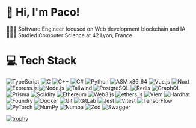 # 👋 Hi, I'm Paco!

👩🏻‍💻 Software Engineer focused on Web development blockchain and IA
👩🏻‍🎓 Studied Computer Science at 42 Lyon, France<br/>

# 💻 Tech Stack
<!-- Badges from https://github.com/Ileriayo/markdown-badges -->
![TypeScript](https://img.shields.io/badge/TypeScript-%23007ACC.svg?style=for-the-badge&logo=typescript&logoColor=white)
![C](https://img.shields.io/badge/C-%2300599C.svg?style=for-the-badge&logo=c&logoColor=white)
![C++](https://img.shields.io/badge/C++-%2300599C.svg?style=for-the-badge&logo=c%2B%2B&logoColor=white)
![C#](https://img.shields.io/badge/C%23-239120.svg?style=for-the-badge&logo=c-sharp&logoColor=white)
![Python](https://img.shields.io/badge/Python-3670A0?style=for-the-badge&logo=python&logoColor=ffdd54)
![ASM x86_64](https://img.shields.io/badge/ASM%20x86__64-000000.svg?style=for-the-badge)
![Vue.js](https://img.shields.io/badge/Vue.js-4FC08D.svg?style=for-the-badge&logo=vue.js&logoColor=white)
![Nuxt](https://img.shields.io/badge/Nuxt-00DC82.svg?style=for-the-badge&logo=nuxt.js&logoColor=white)
![Express.js](https://img.shields.io/badge/Express.js-404D59.svg?style=for-the-badge)
![Node.js](https://img.shields.io/badge/Node.js-339933.svg?style=for-the-badge&logo=node.js&logoColor=white)
![Tailwind](https://img.shields.io/badge/Tailwind-%2338B2AC.svg?style=for-the-badge&logo=tailwind-css&logoColor=white)
![PostgreSQL](https://img.shields.io/badge/PostgreSQL-336791.svg?style=for-the-badge&logo=postgresql&logoColor=white)
![Redis](https://img.shields.io/badge/Redis-%23DC382D.svg?style=for-the-badge&logo=redis&logoColor=white)
![GraphQL](https://img.shields.io/badge/GraphQL-E10098.svg?style=for-the-badge&logo=graphql&logoColor=white)
![Prisma](https://img.shields.io/badge/Prisma-%2300ED64.svg?style=for-the-badge&logo=prisma&logoColor=white)
![Solidity](https://img.shields.io/badge/Solidity-363636.svg?style=for-the-badge&logo=solidity&logoColor=white)
![Ethereum](https://img.shields.io/badge/Ethereum-3C3C3D.svg?style=for-the-badge&logo=ethereum&logoColor=white)
![Web3.js](https://img.shields.io/badge/Web3.js-339933.svg?style=for-the-badge&logo=web3.js&logoColor=white)
![ethers.js](https://img.shields.io/badge/ethers.js-1C2E5D.svg?style=for-the-badge)
![Viem](https://img.shields.io/badge/Viem-000000.svg?style=for-the-badge&logo=&logoColor=white)
![Hardhat](https://img.shields.io/badge/Hardhat-9B6F3F.svg?style=for-the-badge&logo=hardhat&logoColor=white)
![Foundry](https://img.shields.io/badge/Foundry-555555.svg?style=for-the-badge)
![Docker](https://img.shields.io/badge/Docker-2496ED.svg?style=for-the-badge&logo=docker&logoColor=white)
![Git](https://img.shields.io/badge/Git-F05032.svg?style=for-the-badge&logo=git&logoColor=white)
![GitLab](https://img.shields.io/badge/GitLab-E24329.svg?style=for-the-badge&logo=gitlab&logoColor=white)
![Jest](https://img.shields.io/badge/Jest-C21325.svg?style=for-the-badge&logo=jest&logoColor=white)
![Vitest](https://img.shields.io/badge/Vitest-FFFFFF.svg?style=for-the-badge&logo=vitest&logoColor=FF6464)
![TensorFlow](https://img.shields.io/badge/TensorFlow-FF6F00.svg?style=for-the-badge&logo=tensorflow&logoColor=white)
![PyTorch](https://img.shields.io/badge/PyTorch-EE4C2C.svg?style=for-the-badge&logo=pytorch&logoColor=white)
![NumPy](https://img.shields.io/badge/NumPy-013243.svg?style=for-the-badge&logo=numpy&logoColor=white)
![Numba](https://img.shields.io/badge/Numba-CE4824.svg?style=for-the-badge)
![Zod](https://img.shields.io/badge/Zod-000000.svg?style=for-the-badge)
![Swagger](https://img.shields.io/badge/Swagger-85EA2D.svg?style=for-the-badge&logo=swagger&logoColor=white)


<!-- GitHub stats from https://github.com/Pduhard/github-readme-stats -->
<!-- ![](https://github-readme-stats.vercel.app/api?username=Pduhard&theme=radical&hide_border=false&include_all_commits=true&count_private=true)<br/>

[![Top Langs](https://github-readme-stats.vercel.app/api/top-langs/?username=Pduhard&theme=radical&langs_count=8&layout=compact)](https://github.com/Pduhard/github-readme-stats) -->

[![trophy](https://github-profile-trophy.vercel.app/?username=Pduhard&theme=radical)](https://github.com/Pduhard/github-profile-trophy)

<!--
**Pduhard/Pduhard** is a ✨ _special_ ✨ repository because its `README.md` (this file) appears on your GitHub profile.

Here are some ideas to get you started:

- 🔭 I’m currently working on ...
- 🌱 I’m currently learning ...
- 👯 I’m looking to collaborate on ...
- 🤔 I’m looking for help with ...
- 💬 Ask me about ...
- 📫 How to reach me: ...
- 😄 Pronouns: ...
- ⚡ Fun fact: ...
-->
